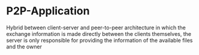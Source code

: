 # P2P-Application
Hybrid between client-server and peer-to-peer architecture in which the exchange information is made directly between the clients themselves, the server is only responsible for providing the information of the available files and the owner

